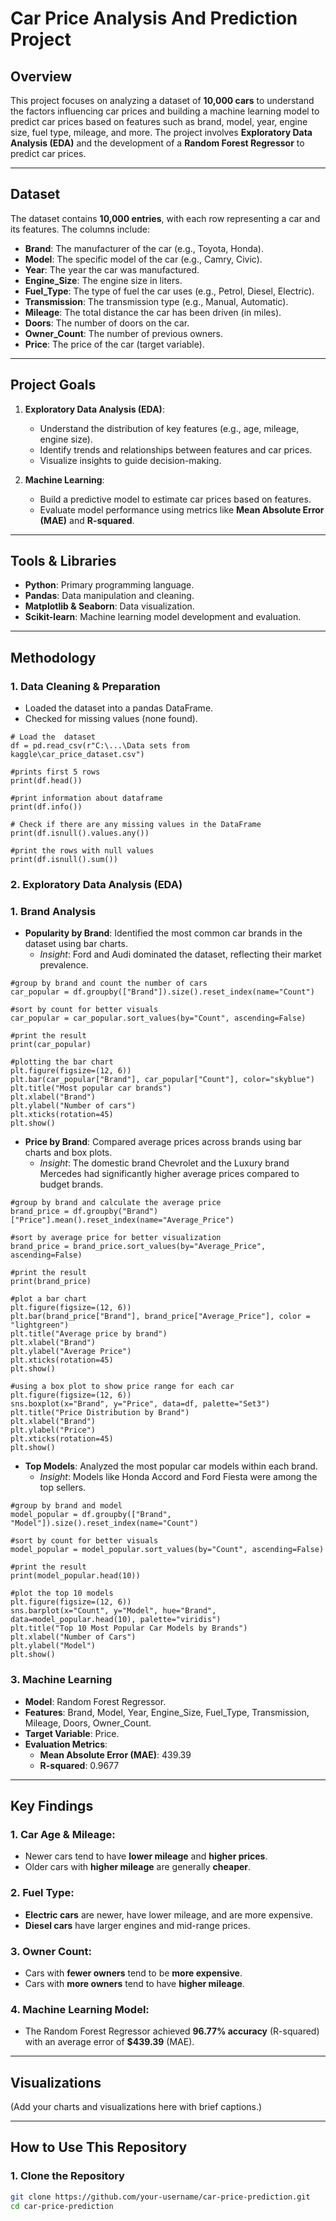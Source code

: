 # Car Price Analysis And Prediction Project

## Overview
This project focuses on analyzing a dataset of **10,000 cars** to understand the factors influencing car prices and building a machine learning model to predict car prices based on features such as brand, model, year, engine size, fuel type, mileage, and more. The project involves **Exploratory Data Analysis (EDA)** and the development of a **Random Forest Regressor** to predict car prices.

---

## Dataset
The dataset contains **10,000 entries**, with each row representing a car and its features. The columns include:
- **Brand**: The manufacturer of the car (e.g., Toyota, Honda).
- **Model**: The specific model of the car (e.g., Camry, Civic).
- **Year**: The year the car was manufactured.
- **Engine_Size**: The engine size in liters.
- **Fuel_Type**: The type of fuel the car uses (e.g., Petrol, Diesel, Electric).
- **Transmission**: The transmission type (e.g., Manual, Automatic).
- **Mileage**: The total distance the car has been driven (in miles).
- **Doors**: The number of doors on the car.
- **Owner_Count**: The number of previous owners.
- **Price**: The price of the car (target variable).

---

## Project Goals
1. **Exploratory Data Analysis (EDA)**:
   - Understand the distribution of key features (e.g., age, mileage, engine size).
   - Identify trends and relationships between features and car prices.
   - Visualize insights to guide decision-making.

2. **Machine Learning**:
   - Build a predictive model to estimate car prices based on features.
   - Evaluate model performance using metrics like **Mean Absolute Error (MAE)** and **R-squared**.

---

## Tools & Libraries
- **Python**: Primary programming language.
- **Pandas**: Data manipulation and cleaning.
- **Matplotlib & Seaborn**: Data visualization.
- **Scikit-learn**: Machine learning model development and evaluation.

---

## Methodology

### 1. Data Cleaning & Preparation
- Loaded the dataset into a pandas DataFrame.
- Checked for missing values (none found).
```
# Load the  dataset
df = pd.read_csv(r"C:\...\Data sets from kaggle\car_price_dataset.csv")

#prints first 5 rows
print(df.head())

#print information about dataframe
print(df.info())

# Check if there are any missing values in the DataFrame
print(df.isnull().values.any())

#print the rows with null values
print(df.isnull().sum())
```

### 2. Exploratory Data Analysis (EDA)
### 1. **Brand Analysis**
- **Popularity by Brand**: Identified the most common car brands in the dataset using bar charts.
  - *Insight*: Ford and Audi dominated the dataset, reflecting their market prevalence.
```
#group by brand and count the number of cars
car_popular = df.groupby(["Brand"]).size().reset_index(name="Count")

#sort by count for better visuals
car_popular = car_popular.sort_values(by="Count", ascending=False)

#print the result
print(car_popular)

#plotting the bar chart
plt.figure(figsize=(12, 6))
plt.bar(car_popular["Brand"], car_popular["Count"], color="skyblue")
plt.title("Most popular car brands")
plt.xlabel("Brand")
plt.ylabel("Number of cars")
plt.xticks(rotation=45)
plt.show()
```
- **Price by Brand**: Compared average prices across brands using bar charts and box plots.
  - *Insight*: The domestic brand Chevrolet and the Luxury brand Mercedes had significantly higher average prices compared to budget brands.
 ```
#group by brand and calculate the average price
brand_price = df.groupby("Brand")["Price"].mean().reset_index(name="Average_Price")

#sort by average price for better visualization
brand_price = brand_price.sort_values(by="Average_Price", ascending=False)

#print the result
print(brand_price)

#plot a bar chart
plt.figure(figsize=(12, 6))
plt.bar(brand_price["Brand"], brand_price["Average_Price"], color = "lightgreen")
plt.title("Average price by brand")
plt.xlabel("Brand")
plt.ylabel("Average Price")
plt.xticks(rotation=45)
plt.show()

#using a box plot to show price range for each car
plt.figure(figsize=(12, 6))
sns.boxplot(x="Brand", y="Price", data=df, palette="Set3")
plt.title("Price Distribution by Brand")
plt.xlabel("Brand")
plt.ylabel("Price")
plt.xticks(rotation=45)
plt.show()
```
- **Top Models**: Analyzed the most popular car models within each brand.
  - *Insight*: Models like Honda Accord and Ford Fiesta were among the top sellers.
```
#group by brand and model
model_popular = df.groupby(["Brand", "Model"]).size().reset_index(name="Count")

#sort by count for better visuals
model_popular = model_popular.sort_values(by="Count", ascending=False)

#print the result
print(model_popular.head(10))

#plot the top 10 models
plt.figure(figsize=(12, 6))
sns.barplot(x="Count", y="Model", hue="Brand", data=model_popular.head(10), palette="viridis")
plt.title("Top 10 Most Popular Car Models by Brands")
plt.xlabel("Number of Cars")
plt.ylabel("Model")
plt.show()
```

### 3. Machine Learning
- **Model**: Random Forest Regressor.
- **Features**: Brand, Model, Year, Engine_Size, Fuel_Type, Transmission, Mileage, Doors, Owner_Count.
- **Target Variable**: Price.
- **Evaluation Metrics**:
  - **Mean Absolute Error (MAE)**: 439.39
  - **R-squared**: 0.9677

---

## Key Findings

### 1. **Car Age & Mileage**:
- Newer cars tend to have **lower mileage** and **higher prices**.
- Older cars with **higher mileage** are generally **cheaper**.

### 2. **Fuel Type**:
- **Electric cars** are newer, have lower mileage, and are more expensive.
- **Diesel cars** have larger engines and mid-range prices.

### 3. **Owner Count**:
- Cars with **fewer owners** tend to be **more expensive**.
- Cars with **more owners** tend to have **higher mileage**.

### 4. **Machine Learning Model**:
- The Random Forest Regressor achieved **96.77% accuracy** (R-squared) with an average error of **$439.39** (MAE).

---

## Visualizations
(Add your charts and visualizations here with brief captions.)

---

## How to Use This Repository

### 1. Clone the Repository
```bash
git clone https://github.com/your-username/car-price-prediction.git
cd car-price-prediction
